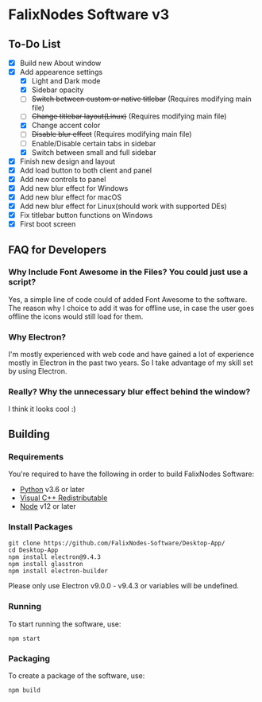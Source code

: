 # FalixNodes Software v3
## To-Do List
 - [x] Build new About window
 - [x] Add appearence settings
   - [x] Light and Dark mode
   - [x] Sidebar opacity
   - [ ] ~~Switch between custom or native titlebar~~ (Requires modifying main file)
   - [ ] ~~Change titlebar layout(Linux)~~ (Requires modifying main file)
   - [x] Change accent color
   - [ ] ~~Disable blur effect~~ (Requires modifying main file)
   - [ ] Enable/Disable certain tabs in sidebar
   - [x] Switch between small and full sidebar
 - [x] Finish new design and layout
 - [x] Add load button to both client and panel
 - [x] Add new controls to panel
 - [x] Add new blur effect for Windows
 - [x] Add new blur effect for macOS
 - [x] Add new blur effect for Linux(should work with supported DEs)
 - [x] Fix titlebar button functions on Windows
 - [x] First boot screen

## FAQ for Developers
### Why Include Font Awesome in the Files? You could just use a script?
Yes, a simple line of code could of added Font Awesome to the software.
The reason why I choice to add it was for offline use, in case the user goes offline the icons would still load for them.

### Why Electron?
I'm mostly experienced with web code and have gained a lot of experience mostly in Electron in the past two years.
So I take advantage of my skill set by using Electron.

### Really? Why the unnecessary blur effect behind the window?
I think it looks cool :)

## Building
### Requirements

You're required to have the following in order to build FalixNodes Software:
 - [Python](https://www.python.org/downloads/) v3.6 or later
 - [Visual C++ Redistributable](https://support.microsoft.com/en-us/topic/the-latest-supported-visual-c-downloads-2647da03-1eea-4433-9aff-95f26a218cc0)
 - [Node](https://nodejs.org/en/download/) v12 or later

### Install Packages
```
git clone https://github.com/FalixNodes-Software/Desktop-App/
cd Desktop-App
npm install electron@9.4.3
npm install glasstron
npm install electron-builder
```
Please only use Electron v9.0.0 - v9.4.3 or variables will be undefined.

### Running
To start running the software, use:
```
npm start
```
### Packaging
To create a package of the software, use:
```
npm build
```
